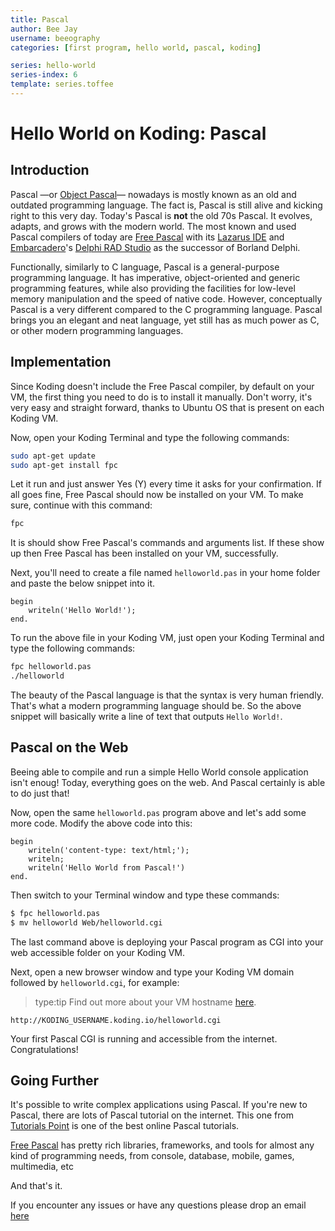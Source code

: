 ```yaml
---
title: Pascal
author: Bee Jay
username: beeography
categories: [first program, hello world, pascal, koding]

series: hello-world
series-index: 6
template: series.toffee
---
```


# Hello World on Koding: Pascal

## Introduction

Pascal —or [Object Pascal](http://en.wikipedia.org/wiki/Object_Pascal "Object Pascal")— nowadays is mostly known as an old and outdated programming language. The fact is, Pascal is still alive and kicking right to this very day. Today's Pascal is **not** the old 70s Pascal. It evolves, adapts, and grows with the modern world. The most known and used Pascal compilers of today are [Free Pascal](http://freepascal.org "Free Pascal Compiler") with its [Lazarus IDE](http://lazarus.freepascal.org "Lazarus IDE") and [Embarcadero](http://www.embarcadero.com)'s [Delphi RAD Studio](http://www.embarcadero.com/products/delphi) as the successor of Borland Delphi.

Functionally, similarly to C language, Pascal is a general-purpose programming language. It has imperative, object-oriented and generic programming features, while also providing the facilities for low-level memory manipulation and the speed of native code. However, conceptually Pascal is a very different compared to the C programming language. Pascal brings you an elegant and neat language, yet still has as much power as C, or other modern programming languages.

## Implementation

Since Koding doesn't include the Free Pascal compiler, by default on your VM, the first thing you need to do is to install it manually. Don't worry, it's very easy and straight forward, thanks to Ubuntu OS that is present on each Koding VM. 

Now, open your Koding Terminal and type the following commands:

```bash
sudo apt-get update
sudo apt-get install fpc
```

Let it run and just answer Yes (Y) every time it asks for your confirmation. If all goes fine, Free Pascal should now be installed on your VM. To make sure, continue with this command:

```bash
fpc
```

It is should show Free Pascal's commands and arguments list. If these show up then Free Pascal has been installed on your VM, successfully.

Next, you'll need to create a file named `helloworld.pas` in your home folder and paste the below snippet into it.

```
begin
    writeln('Hello World!');
end.
```

To run the above file in your Koding VM, just open your Koding Terminal and type the following commands:

```bash
fpc helloworld.pas
./helloworld
```

The beauty of the Pascal language is that the syntax is very human friendly. That's what a modern programming language should be. So the above snippet will basically write a line of text that outputs `Hello World!`.

## Pascal on the Web

Beeing able to compile and run a simple Hello World console application isn't enoug! Today, everything goes on the web. And Pascal certainly is able to do just that!

Now, open the same `helloworld.pas` program above and let's add some more code. Modify the above code into this:

```
begin
    writeln('content-type: text/html;');
    writeln;
    writeln('Hello World from Pascal!')
end.
```

Then switch to your Terminal window and type these commands:

```bash
$ fpc helloworld.pas
$ mv helloworld Web/helloworld.cgi
```

The last command above is deploying your Pascal program as CGI into your web accessible folder on your Koding VM.

Next, open a new browser window and type your Koding VM domain followed by `helloworld.cgi`, for example:

> type:tip
> Find out more about your VM hostname [here](http://learn.koding.com/faq/vm-hostname/).

```
http://KODING_USERNAME.koding.io/helloworld.cgi
```

Your first Pascal CGI is running and accessible from the internet. Congratulations!

## Going Further

It's possible to write complex applications using Pascal. If you're new to Pascal, there are lots of Pascal tutorial on the internet. This one from [Tutorials Point](http://www.tutorialspoint.com/pascal/index.htm "Pascal Programming Online Tutorial") is one of the best online Pascal tutorials.

[Free Pascal](http://freepascal.org "Free Pascal Compiler") has pretty rich libraries, frameworks, and tools for almost any kind of programming needs, from console, database, mobile, games, multimedia, etc

And that's it.

If you encounter any issues or have any questions please drop an email [here](mailto:support@koding.com)